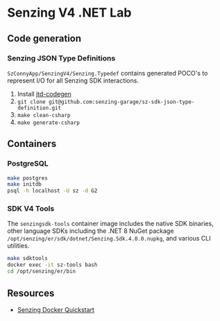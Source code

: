 # Senzing V4 .NET Lab

## Code generation

### Senzing JSON Type Definitions

`SzConnyApp/SenzingV4/Senzing.Typedef` contains generated POCO's to represent I/O for all Senzing SDK interactions.

1. Install [jtd-codegen](https://github.com/jsontypedef/json-typedef-codegen)
2. `git clone git@github.com:senzing-garage/sz-sdk-json-type-definition.git`
3. `make clean-csharp`
4. `make generate-csharp`

## Containers

### PostgreSQL

```sh
make postgres
make initdb
psql -h localhost -U sz -d G2
```

### SDK V4 Tools

The `senzingsdk-tools` container image includes the native SDK binaries, other language SDKs including the .NET 8 NuGet
package `/opt/senzing/er/sdk/dotnet/Senzing.Sdk.4.0.0.nupkg`, and various CLI utilities.

```sh
make sdktools
docker exec -it sz-tools bash
cd /opt/senzing/er/bin
```

## Resources

- [Senzing Docker Quickstart](https://senzing.com/docs/quickstart/quickstart_docker/)
